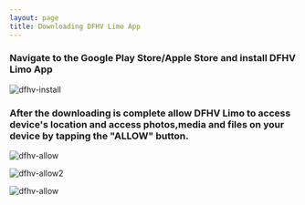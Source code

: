 ```yaml
---
layout: page 
title: Downloading DFHV Limo App
---
```



### Navigate to the Google Play Store/Apple Store  and install DFHV Limo App

![dfhv-install](https://user-images.githubusercontent.com/79857237/111497915-e0c5f780-8717-11eb-91fa-d5bdebd64ecb.png)

### After the downloading is complete allow DFHV Limo to access device's location and access photos,media and files on your device by tapping the "ALLOW" button.

![dfhv-allow](https://user-images.githubusercontent.com/79857237/111625583-6357c100-87c3-11eb-9149-d3894fbd4003.png)

![dfhv-allow2](https://user-images.githubusercontent.com/79857237/111496414-ae67ca80-8716-11eb-9eec-f04749e7e0ea.png)











![dfhv-allow](https://user-images.githubusercontent.com/79857237/111482708-8a05f100-870a-11eb-9753-a35d15fbe0ee.png)
